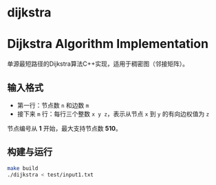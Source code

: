 # dijkstra
# Dijkstra Algorithm Implementation

单源最短路径的Dijkstra算法C++实现，适用于稠密图（邻接矩阵）。

## 输入格式

- 第一行：节点数 `n` 和边数 `m`
- 接下来 `m` 行：每行三个整数 `x y z`，表示从节点 `x` 到 `y` 的有向边权值为 `z`

节点编号从 **1** 开始，最大支持节点数 **510**。

## 构建与运行

```bash
make build
./dijkstra < test/input1.txt
